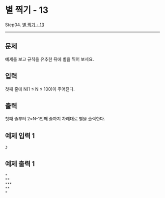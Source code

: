 # 별 찍기 - 13

Step04. [별 찍기 - 13](https://www.acmicpc.net/problem/2523)

---

## 문제

예제를 보고 규칙을 유추한 뒤에 별을 찍어 보세요.

## 입력

첫째 줄에 N(1 ≤ N ≤ 100)이 주어진다.

## 출력

첫째 줄부터 2×N-1번째 줄까지 차례대로 별을 출력한다.

## 예제 입력 1 

```
3
```

## 예제 출력 1 

```
*
**
***
**
*
```